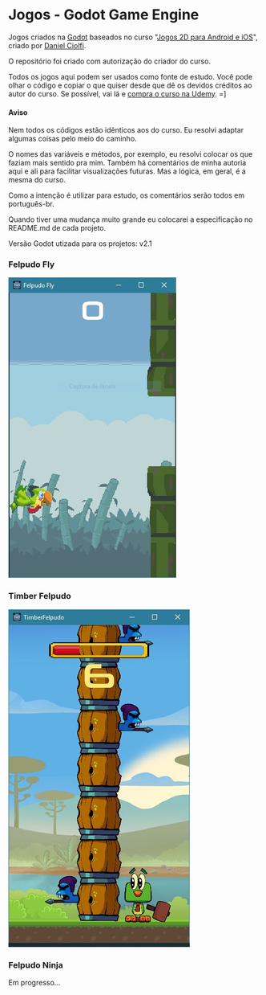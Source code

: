 # Jogos - Godot Game Engine

Jogos criados na [Godot](https://godotengine.org/) baseados no curso "[Jogos 2D para Android e iOS](https://www.udemy.com/criacao-de-jogos-para-android-curso-completo)", criado por [Daniel Ciolfi](https://www.udemy.com/user/daniel-henrique-ciolfi/).

O repositório foi criado com autorização do criador do curso.

Todos os jogos aqui podem ser usados como fonte de estudo. Você pode olhar o código e copiar o que quiser desde que dê os devidos créditos ao autor do curso.
Se possível, vai lá e [compra o curso na Udemy](https://www.udemy.com/criacao-de-jogos-para-android-curso-completo). =]


#### Aviso

Nem todos os códigos estão idênticos aos do curso. Eu resolvi adaptar algumas coisas pelo meio do caminho.

O nomes das variáveis e métodos, por exemplo, eu resolvi colocar os que faziam mais sentido pra mim. Também há comentários de minha autoria aqui e ali para facilitar visualizações futuras. Mas a lógica, em geral, é a mesma do curso.

Como a intenção é utilizar para estudo, os comentários serão todos em português-br.

Quando tiver uma mudança muito grande eu colocarei a especificação no README.md de cada projeto.

Versão Godot utizada para os projetos: v2.1

### Felpudo Fly

![Felpudo Fly Game](https://github.com/arturguitelar/godot-jogos-curso-udemy/blob/master/screenshots/01-felpudo-fly.JPG)

### Timber Felpudo

![Timber Felpudo](https://github.com/arturguitelar/godot-jogos-curso-udemy/blob/master/screenshots/02-timber-felpudo.JPG)

### Felpudo Ninja

Em progresso...